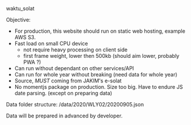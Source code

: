 waktu_solat

Objective:
- For production, this website should run on static web hosting, example AWS S3.
- Fast load on small CPU device
	- not require heavy processing on client side
	- first frame weight, lower then 500kb (should aim lower, probably PWA ?)
- Can run without dependant on other services/API
- Can run for whole year without breaking (need data for whole year)
- Source, *MUST* coming from JAKIM's e-solat
- No momentjs package on production. Size too big. Have to endure JS date parsing. (except on preparing data)

Data folder structure:
/data/2020/WLY02/20200905.json

Data will be prepared in advanced by developer.
